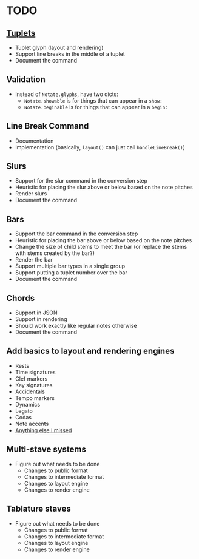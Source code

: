 
# TODO

## [Tuplets](http://en.wikipedia.org/wiki/Tuplet)

* Tuplet glyph (layout and rendering)
* Support line breaks in the middle of a tuplet
* Document the command

## Validation

* Instead of `Notate.glyphs`, have two dicts:
    * `Notate.showable` is for things that can appear in a `show:`
    * `Notate.beginable` is for things that can appear in a `begin:`

## Line Break Command

* Documentation
* Implementation (basically, `layout()` can just call `handleLineBreak()`)

## Slurs

* Support for the slur command in the conversion step
* Heuristic for placing the slur above or below based on the note pitches
* Render slurs
* Document the command

## Bars

* Support the bar command in the conversion step
* Heuristic for placing the bar above or below based on the note pitches
* Change the size of child stems to meet the bar (or replace the stems with
  stems created by the bar?)
* Render the bar
* Support multiple bar types in a single group
* Support putting a tuplet number over the bar
* Document the command

## Chords

* Support in JSON
* Support in rendering
* Should work exactly like regular notes otherwise
* Document the command

## Add basics to layout and rendering engines

* Rests
* Time signatures
* Clef markers
* Key signatures
* Accidentals
* Tempo markers
* Dynamics
* Legato
* Codas
* Note accents
* [Anything else I missed](http://en.wikipedia.org/wiki/List_of_musical_symbols)

## Multi-stave systems

* Figure out what needs to be done
    * Changes to public format
    * Changes to intermediate format
    * Changes to layout engine
    * Changes to render engine

## Tablature staves

* Figure out what needs to be done
    * Changes to public format
    * Changes to intermediate format
    * Changes to layout engine
    * Changes to render engine

